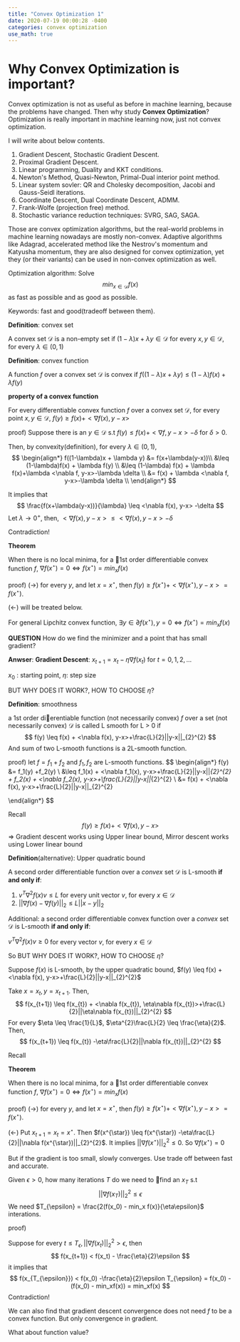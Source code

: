 ```yaml
---
title: "Convex Optimization 1"
date: 2020-07-19 00:00:28 -0400
categories: convex optimization
use_math: true
---
```


# Why Convex Optimization is important?

Convex optimization is not as useful as before in machine learning, because the problems have changed.
Then why study **Convex Optimization**? Optimization is really important in machine learning now, just not convex optimization. 

I will write about below contents.

1. Gradient Descent, Stochastic Gradient Descent.
2. Proximal Gradient Descent.
3. Linear programming, Duality and KKT conditions.
4. Newton's Method, Quasi-Newton, Primal-Dual interior point method.
5. Linear system sovler: QR and Cholesky decomposition, Jacobi and Gauss-Seidl iterations.
6. Coordinate Descent, Dual Coordinate Descent, ADMM.
7. Frank-Wolfe (projection free) method.
8. Stochastic variance reduction techniques: SVRG, SAG, SAGA.

Those are convex optimization algorithms, but the real-world problems in machine learning nowadays are mostly non-convex. Adaptive algorithms like Adagrad, accelerated method like the
Nestrov's momentum and Katyusha momentum, they are also designed for convex optimization, yet they (or their variants) can be used in non-convex optimization as well.

Optimization algorithm: Solve
$$
min_{x \in \mathcal{D}}f(x)
$$
as fast as possible and as good as possible.

Keywords: fast and good(tradeoff between them).

**Definition**: convex set

A convex set $\mathcal{D}$ is a non-empty set if  $(1-\lambda)x + \lambda y \in \mathcal{D}$ for every $x, y \in \mathcal{D}$, for every $\lambda \in (0,1)$

**Definition**: convex function

A function $f$ over a convex set $\mathcal{D}$ is convex if $f((1-\lambda)x + \lambda y) \leq (1-\lambda)f(x) + \lambda f(y)$

**property of a convex function**

For every differentiable convex function $f$ over a convex set $\mathcal{D}$, for every point $x, y \in \mathcal{D}$, $f(y) \geq f(x) + <\nabla f(x), y-x>$

proof) Suppose there is an  $y \in \mathcal{D}$ s.t $f(y) \leq f(x) + <\nabla f, y-x>-\delta$ for $\delta>0$.

Then, by convexity(definition), for every $\lambda \in (0,1)$, 
$$
\begin{align*}
f((1-\lambda)x + \lambda y) &= f(x+\lambda(y-x))\\
&\leq (1-\lambda)f(x) + \lambda f(y) \\ 
&\leq (1-\lambda) f(x) + \lambda f(x)+\lambda <\nabla f, y-x>-\lambda \delta \\
&= f(x) + \lambda <\nabla f, y-x>-\lambda \delta \\
\end{align*}
$$


It implies that
$$
\frac{f(x+\lambda(y-x))}{\lambda} \leq <\nabla f(x), y-x> -\delta
$$
Let $\lambda \rightarrow 0^{+}$, then, $<\nabla f(x), y-x> \leq <\nabla f(x), y-x> -\delta$

Contradiction!



**Theorem**

When there is no local minima, for a 1st order differentiable convex function $f$, $\nabla f(x^{\star}) = 0 \Leftrightarrow f(x^{\star}) =min_{x}f(x)$

proof) $(\rightarrow)$ for every $y$, and let $x=x^{\star}$, then $f(y) \geq f(x^{\star}) + <\nabla f(x^{\star}), y-x> = f(x^{\star})$.

($\leftarrow$) will be treated below.

For general Lipchitz convex function, $\exists y \in \partial f(x^{\star}), y=0 \Leftrightarrow f(x^{\star}) =min_{x}f(x)$



**QUESTION** How do we find the minimizer and a point that has small gradient?

**Anwser**: **Gradient Descent**: $x_{t+1} = x_{t}-\eta\nabla f(x_{t})$ for $t=0,1,2, \dots$

$x_0$ : starting point, $\eta$: step size

BUT WHY DOES IT WORK?, HOW TO CHOOSE $\eta$?

**Definition**: smoothness

a 1st order dierentiable function (not necessarily convex) $f$ over a set (not necessarily convex) $\mathcal{D}$ is called L smooth for L > 0 if
$$
f(y) \leq f(x) + <\nabla f(x), y-x>+\frac{L}{2}||y-x||_{2}^{2}
$$
And sum of two L-smooth functions is a 2L-smooth function.

proof) let $f = f_1 + f_2$ and $f_1, f_2$ are L-smooth functions.
$$
\begin{align*}
f(y) &= f_1(y) +f_2(y) \\
&\leq f_1(x) + <\nabla f_1(x), y-x>+\frac{L}{2}||y-x||_{2}^{2} + f_2(x) + <\nabla f_2(x), y-x>+\frac{L}{2}||y-x||_{2}^{2} \\
&= f(x) + <\nabla f(x), y-x>+\frac{L}{2}||y-x||_{2}^{2}

\end{align*}
$$


Recall
$$
f(y) \geq f(x) + <\nabla f(x), y-x>
$$
$\Rightarrow$ Gradient descent works using Upper linear bound, Mirror descent works using Lower linear bound



**Definition**(alternative): Upper quadratic bound

A second order differentiable function over a *convex* set $\mathcal{D}$ is L-smooth **if and only if**:

1. $v^{T}\nabla^{2}f(x)v \leq L$ for every unit vector $v$, for every $x \in \mathcal{D}$
2. $||\nabla f(x) - \nabla f(y)||_2 \leq L||x-y||_2$



Additional: a second order differentiable convex function over a *convex* set $\mathcal{D}$ is L-smooth **if and only if**:

$v^{T}\nabla^{2}f(x)v \geq 0$ for every vector $v$, for every $x \in \mathcal{D}$



So BUT WHY DOES IT WORK?, HOW TO CHOOSE $\eta$?

Suppose $f(x)$ is L-smooth, by the upper quadratic bound, $f(y) \leq f(x) + <\nabla f(x), y-x>+\frac{L}{2}||y-x||_{2}^{2}$

Take $x = x_t, y= x_{t+1}$. Then,
$$
f(x_{t+1}) \leq f(x_{t}) + <\nabla f(x_{t}), \eta\nabla f(x_{t})>+\frac{L}{2}||\eta\nabla f(x_{t})||_{2}^{2}
$$
For every $\eta \leq \frac{1}{L}$,  $\eta^{2}\frac{L}{2} \leq \frac{\eta}{2}$. Then,
$$
f(x_{t+1}) \leq f(x_{t}) -\eta\frac{L}{2}||\nabla f(x_{t})||_{2}^{2}
$$


Recall

**Theorem**

When there is no local minima, for a 1st order differentiable convex function $f$, $\nabla f(x^{\star}) = 0 \Leftrightarrow f(x^{\star}) =min_{x}f(x)$

proof) $(\rightarrow)$ for every $y$, and let $x=x^{\star}$, then $f(y) \geq f(x^{\star}) + <\nabla f(x^{\star}), y-x> = f(x^{\star})$.

($\leftarrow$)  Put $x_{t+1}=x_{t}=x^{\star}$. Then $f(x^{\star}) \leq f(x^{\star}) -\eta\frac{L}{2}||\nabla f(x^{\star})||_{2}^{2}$. It implies $||\nabla f(x^{\star})||_{2}^{2} \leq 0$. So $\nabla f(x^{\star}) = 0$



But if the gradient is too small, slowly converges. Use trade off between fast and accurate.

Given $\epsilon >0$, how many iterations $T$ do we need to find an $x_T$ s.t
$$
||\nabla f(x_T)||_2^{2} \leq \epsilon
$$
We need $T_{\epsilon} = \frac{2(f(x_0) - min_x f(x)}{\eta\epsilon}$ interations.

proof)

Suppose for every $t \leq T_{\epsilon}, ||\nabla f(x_{t})||_2^{2} > \epsilon$, then
$$
f(x_{t+1}) < f(x_t) - \frac{\eta}{2}\epsilon
$$
it implies that
$$
f(x_{T_{\epsilon}}) < f(x_0) -\frac{\eta}{2}\epsilon T_{\epsilon} = f(x_0) - (f(x_0) - min_xf(x)) = min_xf(x)
$$
Contradiction!



We can also find that gradient descent convergence does not need $f$ to be a convex function. But only convergence in gradient.



What about function value?
